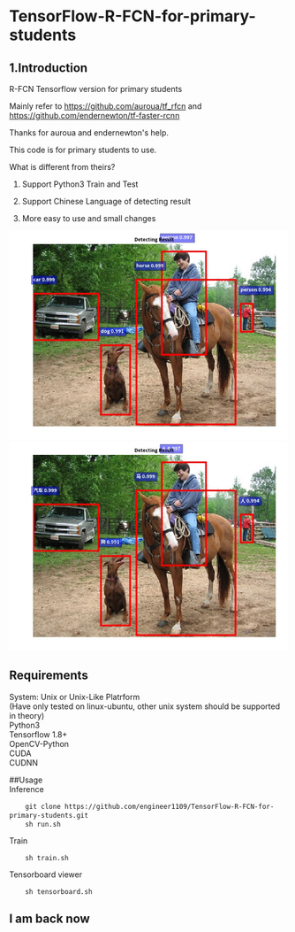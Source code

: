 # TensorFlow-R-FCN-for-primary-students
## 1.Introduction
R-FCN Tensorflow version for primary students

Mainly refer to https://github.com/auroua/tf_rfcn and https://github.com/endernewton/tf-faster-rcnn

Thanks for auroua and endernewton's help.

This code is for primary students to use.

What is different from theirs?

1. Support Python3 Train and Test

2. Support Chinese Language of detecting result

3. More easy to use and small changes

![](https://github.com/engineer1109/TensorFlow-R-FCN-for-primary-students/blob/master/sampleImg/en/004545.jpg)  
![](https://github.com/engineer1109/TensorFlow-R-FCN-for-primary-students/blob/master/sampleImg/zh/004545.jpg)  

## Requirements
System: Unix or Unix-Like Platrform  
(Have only tested on linux-ubuntu, other unix system should be supported in theory)  
Python3  
Tensorflow 1.8+  
OpenCV-Python  
CUDA  
CUDNN  

##Usage  
Inference
```
    git clone https://github.com/engineer1109/TensorFlow-R-FCN-for-primary-students.git  
    sh run.sh 
```
Train
```
    sh train.sh
```
Tensorboard viewer
```
    sh tensorboard.sh
```
## I am back now
